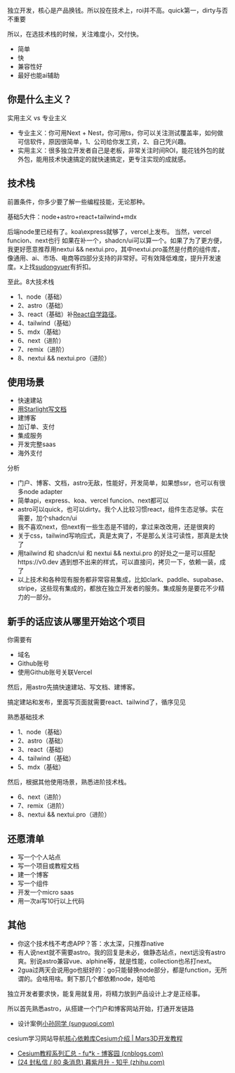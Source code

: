 
独立开发，核心是产品换钱。所以投在技术上，roi并不高。quick第一，dirty与否不重要

所以，在选技术栈的时候，关注难度小，交付快。

- 简单
- 快
- 兼容性好
- 最好也能ai辅助

## 你是什么主义？

实用主义 vs 专业主义

- 专业主义：你可用Next + Nest，你可用ts，你可以关注测试覆盖率，如何做可信软件，原因很简单，1、公司给你发工资，2、自己凭兴趣。
- 实用主义：很多独立开发者自己是老板，非常关注时间ROI，能花钱外包的就外包，能用技术快速搞定的就快速搞定，更专注实现的成就感。

## 技术栈

前置条件，你多少要了解一些编程技能，无论那种。

基础5大件：node+astro+react+tailwind+mdx

后端node里已经有了。koa\express就够了，vercel上发布。
当然，vercel funcion、next也行
如果在补一个，shadcn/ui可以算一个。如果了为了更方便，我更好愿意推荐用nextui && nextui.pro，其中nextui.pro虽然是付费的组件库，像通用、ai、市场、电商等四部分支持的非常好。可有效降低难度，提升开发速度。x上找[sudongyuer](https://twitter.com/sudongyuer)有折扣。

至此。8大技术栈

- 1、node（基础）
- 2、astro（基础）
- 3、react（基础）补[React自学路径](https://indie.npmstudy.com/react)。
- 4、tailwind（基础）
- 5、mdx（基础）
- 6、next（进阶）
- 7、remix（进阶）
- 8、nextui && nextui.pro（进阶）

## 使用场景

- 快速建站
- [用Starlight写文档](https://indie.npmstudy.com/scenes/docs/)
- 建博客
- 加订单、支付
- 集成服务
- 开发完整saas
- 海外支付

分析

- 门户、博客、文档，astro无敌，性能好，开发简单，如果想ssr，也可以有很多node adapter
- 简单api，express、koa、vercel funcion、next都可以
- astro可以quick，也可以dirty。我个人比较习惯react，组件生态足够。实在需要，加个shadcn/ui
- 我不喜欢next，但next有一些生态是不错的，拿过来改改用，还是很爽的
- 关于css，tailwind写响应式，真是太爽了，不是那么关注可读性，那真是太快了
- 用tailwind 和 shadcn/ui 和 nextui && nextui.pro 的好处之一是可以搭配https://v0.dev 遇到想不出来的样式，可以直接问，拷贝一下，依赖一装，成了
- 以上技术和各种现有服务都非常容易集成，比如clark、paddle、supabase、stripe，这些现有集成的，都放在独立开发者的服务。集成服务是要花不少精力的一部分。

## 新手的话应该从哪里开始这个项目

你需要有

- 域名
- Github账号
- 使用Github账号关联Vercel

然后，用astro先搞快速建站、写文档、建博客。

搞定建站和发布，里面写页面就需要react、tailwind了，循序见见

熟悉基础技术

- 1、node（基础）
- 2、astro（基础）
- 3、react（基础）
- 4、tailwind（基础）
- 5、mdx（基础）

然后，根据其他使用场景，熟悉进阶技术栈。

- 6、next（进阶）
- 7、remix（进阶）
- 8、nextui && nextui.pro（进阶）

## 还愿清单

- 写一个个人站点
- 写一个项目或教程文档
- 建一个博客
- 写一个组件
- 开发一个micro saas
- 用一次ai写10行以上代码

## 其他

- 你这个技术栈不考虑APP？答：水太深，只推荐native
- 有人说next就不需要astro。我的回复是未必，做静态站点，next远没有astro爽。别说astro兼容vue、alphine等，就是性能，collection也吊打next。
- 2gua过两天会说用go也挺好的：go只能替换node部分，都是function，无所谓的。会啥用啥。剩下那几个都依赖node，娃哈哈

独立开发者要求快，能复用就复用，将精力放到产品设计上才是正经事。


所以首先熟悉astro，从搭建一个门户和博客网站开始，打通开发链路
+ 设计案例[小孙同学 (sunguoqi.com)](https://blog.sunguoqi.com/)


cesium学习网站导航[核心依赖库Cesium介绍 | Mars3D开发教程](http://mars3d.cn/dev/guide/start/cesium.html#_4-3-mars3d%E7%B1%BB%E5%AF%B9%E8%B1%A1%E4%B8%AD%E8%8E%B7%E5%8F%96%E5%8E%9F%E7%94%9Fcesium%E5%AF%B9%E8%B1%A1)
+ [Cesium教程系列汇总 - fu*k - 博客园 (cnblogs.com)](https://www.cnblogs.com/fuckgiser/p/5706842.html)
+ [(24 封私信 / 80 条消息) 暮紫月升 - 知乎 (zhihu.com)](https://www.zhihu.com/people/ls870061011/posts?page=2)